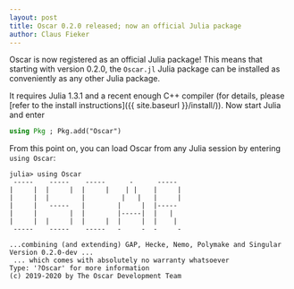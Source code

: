 ```yaml
---
layout: post
title: Oscar 0.2.0 released; now an official Julia package
author: Claus Fieker
---
```


Oscar is now registered as an official Julia package! This means that
starting with version 0.2.0, the `Oscar.jl` Julia package can be
installed as conveniently as any other Julia package.

It requires Julia 1.3.1 and a recent enough C++ compiler (for details,
please [refer to the install instructions]({{ site.baseurl }}/install/)).
Now start Julia and enter
```julia
using Pkg ; Pkg.add("Oscar")
```

From this point on, you can load Oscar from any Julia session
by entering `using Oscar`:

```console?lang=julia
julia> using Oscar
 -----    -----    -----      -      -----   
|     |  |     |  |     |    | |    |     |  
|     |  |        |         |   |   |     |  
|     |   -----   |        |     |  |-----   
|     |        |  |        |-----|  |   |    
|     |  |     |  |     |  |     |  |    |   
 -----    -----    -----   -     -  -     -  

...combining (and extending) GAP, Hecke, Nemo, Polymake and Singular
Version 0.2.0-dev ... 
 ... which comes with absolutely no warranty whatsoever
Type: '?Oscar' for more information
(c) 2019-2020 by The Oscar Development Team
```
